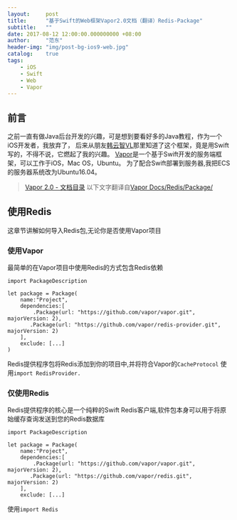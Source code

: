 ```yaml
---
layout:     post
title:      "基于Swift的Web框架Vapor2.0文档（翻译）Redis-Package"
subtitle:   ""
date: 2017-08-12 12:00:00.000000000 +08:00
author:     "范东"
header-img: "img/post-bg-ios9-web.jpg"
catalog:    true
tags:
    - iOS
    - Swift
    - Web
    - Vapor
---
```

## 前言
之前一直有做Java后台开发的兴趣，可是想到要看好多的Java教程，作为一个iOS开发者，我放弃了，
后来从朋友[韩云智VL](http://www.jianshu.com/u/92f7630a351b)那里知道了这个框架，竟是用Swift写的，不得不说，它燃起了我的兴趣。
[Vapor](http://vapor.codes)是一个基于Swift开发的服务端框架，可以工作于iOS，Mac OS，Ubuntu。
为了配合Swift部署到服务器,我把ECS的服务器系统改为Ubuntu16.04。
> [Vapor 2.0 - 文档目录](https://github.com/fandongtongxue/VaporDoc/blob/master/README.md)
> 以下文字翻译自[Vapor Docs/Redis/Package/](https://docs.vapor.codes/2.0/redis/package/)

## 使用Redis
这章节讲解如何导入Redis包,无论你是否使用Vapor项目
### 使用Vapor
最简单的在Vapor项目中使用Redis的方式包含Redis依赖

```
import PackageDescription

let package = Package(
	name:"Project",
	dependencies:[
		.Package(url: "https://github.com/vapor/vapor.git", majorVersion: 2),
       .Package(url: "https://github.com/vapor/redis-provider.git", majorVersion: 2)
	],
	exclude: [...]
)
```
Redis提供程序包将Redis添加到你的项目中,并将符合Vapor的```CacheProtocol```
使用```import RedisProvider.```

### 仅使用Redis
Redis提供程序的核心是一个纯粹的Swift Redis客户端,软件包本身可以用于将原始缓存查询发送到您的Redis数据库

```
import PackageDescription

let package = Package(
	name:"Project",
	dependencies:[
		.Package(url: "https://github.com/vapor/vapor.git", majorVersion: 2),
       .Package(url: "https://github.com/vapor/redis.git", majorVersion: 2)
	],
	exclude: [...]
```
使用```import Redis```
